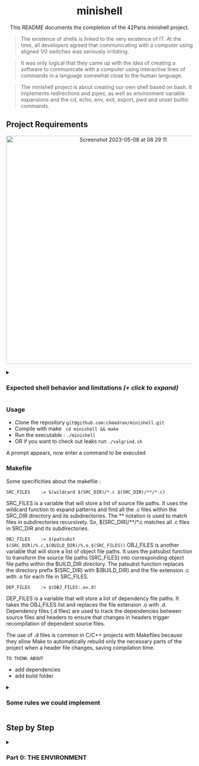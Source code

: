 
# <h1 align = "center"> minishell </h1>

<p align="center"> This README documents the completion of the 42Paris minishell project.</p>

> The existence of shells is linked to the very existence of IT. At the time, all developers agreed that communicating with a computer using aligned 1/0 switches was seriously irritating.

> It was only logical that they came up with the idea of creating a software to communicate with a computer using interactive lines of commands in a language somewhat close to the human language.

> The minishell project is about creating our own shell based on bash. It implements redirections and pipes, as well as environment variable expansions and the cd, echo, env, exit, export, pwd and unset builtin commands.

<h2> Project Requirements </h2>

<p align = "center">
<img width="616" alt="Screenshot 2023-05-08 at 08 29 11" src="https://user-images.githubusercontent.com/113340699/236750719-1f037981-0d76-4674-9a91-bdae3deaae1a.png">
</p>

<details>
<summary><h3>Expected shell behavior and limitations <i>(+ click to expand)</i> </h3></summary>


* Display a **prompt** when waiting for a new command.
* Have a working **history**.
* Search and launch the right executable (based on the PATH variable or using a relative or an absolute path).
* Not use more than **one global variable**. Think about it. You will have to explain its purpose.
* Not interpret unclosed quotes or special characters which are not required by the subject such as \ (backslash) or ; (semicolon).
* Handle ’ (single quote) which should prevent the shell from interpreting the metacharacters in the quoted sequence.
* Handle " (double quote) which should prevent the shell from interpreting the metacharacters in the quoted sequence except for $ (dollar sign).

* Implement **redirections**:
	◦ < should redirect input.
	◦ > should redirect output.
	◦ << should be given a delimiter, then read the input until a line containing the delimiter is seen. However, it doesn’t have to update the history!
	◦ >> should redirect output in append mode.
* Implement **pipes** (| character). The output of each command in the pipeline is connected to the input of the next command via a pipe.
* Handle **environment variables** ($ followed by a sequence of characters) which should expand to their values.
* Handle $? which should expand to the exit status of the most recently executed foreground pipeline.
* Handle ctrl-C, ctrl-D and ctrl-\ which should behave like in bash.
* In interactive mode:
	◦ ctrl-C displays a new prompt on a new line.
	◦ ctrl-D exits the shell.
	◦ ctrl-\ does nothing.

* Your shell must implement the following **builtins**:
	◦ echo with option -n
	◦ cd with only a relative or absolute path.
	◦ pwd with no options
	◦ export with no options
	◦ unset with no options
	◦ env with no options or arguments
	◦ exit with no options

The readline() function can cause memory leaks. We don’t have to fix them.
</details>

<h3>Usage</h3>

* Clone the repository ```git@github.com:chmadran/minishell.git```  
* Compile with make ``` cd minishell && make```  
* Run the executable : ```./minishell```  
* OR if you want to check out leaks run ```./valgrind.sh```  

A prompt appears, now enter a command to be executed

<h3>Makefile</h3>

Some specificities about the makefile : 

```SRC_FILES	:= $(wildcard $(SRC_DIR)/*.c $(SRC_DIR)/**/*.c)```

SRC_FILES is a variable that will store a list of source file paths. It uses the wildcard function to expand patterns and find all the .c files within the SRC_DIR directory and its subdirectories. The ** notation is used to match files in subdirectories recursively. So, $(SRC_DIR)/**/*.c matches all .c files in SRC_DIR and its subdirectories.

```OBJ_FILES	:= $(patsubst $(SRC_DIR)/%.c,$(BUILD_DIR)/%.o,$(SRC_FILES))```
OBJ_FILES is another variable that will store a list of object file paths. It uses the patsubst function to transform the source file paths (SRC_FILES) into corresponding object file paths within the BUILD_DIR directory. The patsubst function replaces the directory prefix $(SRC_DIR) with $(BUILD_DIR) and the file extension .c with .o for each file in SRC_FILES.

```DEP_FILES	:= $(OBJ_FILES:.o=.d)```

DEP_FILES is a variable that will store a list of dependency file paths. It takes the OBJ_FILES list and replaces the file extension .o with .d. Dependency files (.d files) are used to track the dependencies between source files and headers to ensure that changes in headers trigger recompilation of dependent source files.

The use of .d files is common in C/C++ projects with Makefiles because they allow Make to automatically rebuild only the necessary parts of the project when a header file changes, saving compilation time.

```TO THINK ABOUT```

- add dependencies 
- add build folder 

<details>
<summary><h3>Some rules we could implement</h3></summary>
* only include libraries in ```minishell.h```
* therefore include ```minishell.h``` in each .c file
* all the error messages are declared in the ```exit.h``` file
* to be able to use the global variable add ```extern t_master	g_master;``` to .h files
* never push with leaks OR with norm errors
</details>

<h2>Step by Step </h2>

<details>
<summary><h3>Part 0: THE ENVIRONMENT</h3></summary>



 <summary> <h3>PART 0 : ENVIRONMENT</h3></summary>


Chaque programme C possède une fonction principale qui doit être nommée main. La fonction main sert de point de départ pour l’exécution du programme. Elle contrôle généralement l'exécution du programme en dirigeant les appels à d'autres fonctions du programme. Il n’existe aucun prototype déclaré pour main et cette fonction peut être définie avec zéro, deux ou trois paramètres.  Le troisième paramètre, envp, est un tableau de pointeurs vers des variables d’environnement. Le tableau envp se termine par un pointeur null.

 ```
int main( void )
int main( int argc, char *argv[] )
int main( int argc, char *argv[], char *envp[] )
 ```

 Sometimes it is useful to communicate with a program in a semi-permanent way, so that you do not need to specify a command-line option every time you type the command to execute the program. One way to do this is to generate a configuration file, in which you can store data that will be used by the program every time it is run. This approach is typically useful if you have a large amount of data that you want to pass to a program every time it runs, or if you want the program itself to be able to change the data.

However, environment variables provide a more lightweight approach. Environment variables, sometimes called shell variables, are usually set with the export command in the shell. (This section assumes you are using the GNU Bash shell.) Standard environment variables are used for information about your home directory, terminal type, and so on; you can define additional variables for other purposes. The set of all environment variables that have values is collectively known as the environment.

Environment variables are stored in a special array that can be read by your main function. Envp is an array of strings, just as argv is. It consists of a list of the environment variables of your shell, in the following format: NAME=value.

Just as you can manually process command-line options from argv, so can you manually process environment variables from envp. However, the simplest way to access the value of an environment variable is with the getenv function, defined in the system header stdlib.h. It takes a single argument, a string containing the name of the variable whose value you wish to discover. It returns that value, or a null pointer if the variable is not defined.

We need to store this data in minishell because 1. if the command inputted by the user is a builtin we have been asked to recreate, it will run our implementation of this function, otherwise it will look for the corresponding executable in the directories contained in the PATH environment variable.

After check, we realised the usage of a third argument like this ```int	main(int ac, char **av, char **envp)``` is not specified in the C standard or POSIX (see this stack overflow thread: https://stackoverflow.com/questions/10321435/is-char-envp-as-a-third-argument-to-main-portable). As a reminder, POSIX refers to a set of standardized functions, variables, and definitions that provide a consistent interface for developers to write software that can run on any POSIX-compliant operating system. A POSIX-compliant method to get all is the extern char **environ :

```
int	main(void)
{
	extern char	**environ; // this variable
	char		**env;

	env = environ;
	while (*env)
	{
		printf("%s\n", *env);
		env++;
	}

}
```

Therefore, at this stage :
- [ ] in manage_environment, call the extern char **environ and pass it to a function that will fill a structure with its content
- [ ] in minishell.h file, you'll find the structure for the environment that has three values : char *name, char *value and a pointer to the next node s_env *next, this structure is itself accessible through the global master structure
- [ ] in env.c, the function ```create_add_env_node``` browses through the char **environ and sends each char * to a node creator function named ```fill_environment```
- [ ] ```fill_envirnoment``` returns a new node for the env structure, with for example ```SHELL=/bin/zsh : char *name = "SHELL" char *value="=/bin/zsh"```


Source : http://crasseux.com/books/ctutorial/Environment-variables.html
Source : https://github.com/mavileo/minishell-42
 </details>



<!-- <details>
<summary><h3>ERROR HANDLING</h3></summary>
* to be completed
</details> -->

